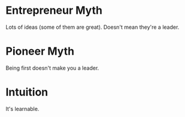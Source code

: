 # Entrepreneur Myth

Lots of ideas (some of them are great).
Doesn't mean they're a leader.

# Pioneer Myth

Being first doesn't make you a leader.

# Intuition

It's learnable.